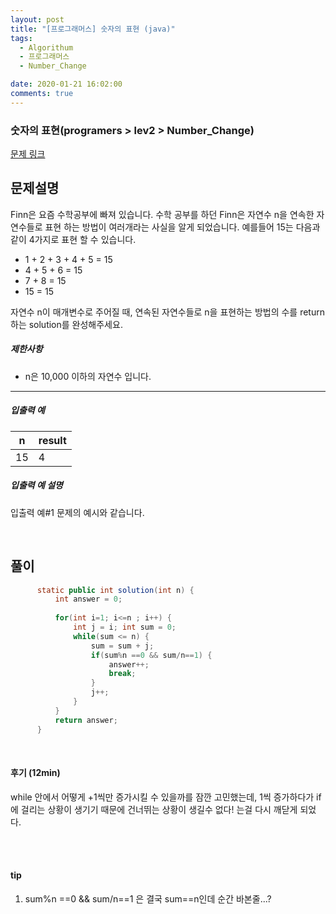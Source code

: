 ```yaml
---
layout: post
title: "[프로그래머스] 숫자의 표현 (java)"
tags:
  - Algorithum
  - 프로그래머스
  - Number_Change

date: 2020-01-21 16:02:00
comments: true
---
```




###   숫자의 표현(programers > lev2 > Number_Change)

[문제 링크](https://programmers.co.kr/learn/courses/30/lessons/12924)

## 문제설명

Finn은 요즘 수학공부에 빠져 있습니다. 수학 공부를 하던 Finn은 자연수 n을 연속한 자연수들로 표현 하는 방법이 여러개라는 사실을 알게 되었습니다. 예를들어 15는 다음과 같이 4가지로 표현 할 수 있습니다.

- 1 + 2 + 3 + 4 + 5 = 15
- 4 + 5 + 6 = 15
- 7 + 8 = 15
- 15 = 15

자연수 n이 매개변수로 주어질 때, 연속된 자연수들로 n을 표현하는 방법의 수를 return하는 solution를 완성해주세요.

##### 제한사항

- n은 10,000 이하의 자연수 입니다.

------

##### 입출력 예

| n    | result |
| ---- | ------ |
| 15   | 4      |

##### 입출력 예 설명

입출력 예#1
문제의 예시와 같습니다.

<br>

## 풀이

```java
	  static public int solution(int n) {
		  int answer = 0;
		  
		  for(int i=1; i<=n ; i++) {
			  int j = i; int sum = 0;
			  while(sum <= n) {
				  sum = sum + j;
				  if(sum%n ==0 && sum/n==1) {
					  answer++;
					  break;
				  }
				  j++;
			  }
		  }
		  return answer;
	  }
```

<br>

#### 후기 (12min)

while 안에서 어떻게 +1씩만 증가시킬 수 있을까를 잠깐 고민했는데, 1씩 증가하다가 if에 걸리는 상황이 생기기 때문에 건너뛰는 상황이 생길수 없다! 는걸 다시 깨닫게 되었다.

<br>

<br>

#### tip

1. sum%n ==0 && sum/n==1 은 결국 sum==n인데 순간 바본줄...?

<br>